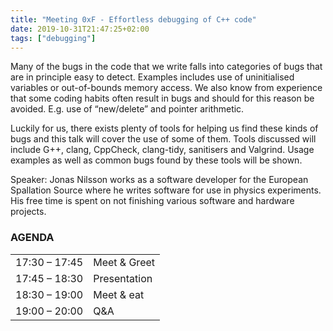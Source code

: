 ```yaml
---
title: "Meeting 0xF - Effortless debugging of C++ code"
date: 2019-10-31T21:47:25+02:00
tags: ["debugging"]
---
```


Many of the bugs in the code that we write falls into categories of bugs that are in principle easy to detect. Examples includes use of uninitialised variables or out-of-bounds memory access. We also know from experience that some coding habits often result in bugs and should for this reason be avoided. E.g. use of “new/delete” and pointer arithmetic.

Luckily for us, there exists plenty of tools for helping us find these kinds of bugs and this talk will cover the use of some of them. Tools discussed will include G++, clang, CppCheck, clang-tidy, sanitisers and Valgrind. Usage examples as well as common bugs found by these tools will be shown.

Speaker: Jonas Nilsson works as a software developer for the European Spallation Source where he writes software for use in physics experiments. His free time is spent on not finishing various software and hardware projects.

### AGENDA

|               |              |
|---------------|--------------|
| 17:30 – 17:45 | Meet & Greet |
| 17:45 – 18:30 | Presentation |
| 18:30 – 19:00 | Meet & eat   |
| 19:00 – 20:00 | Q&A          |